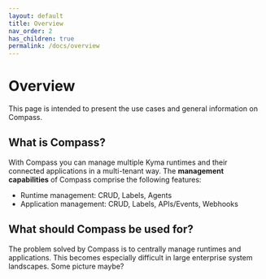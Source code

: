 ```yaml
---
layout: default
title: Overview
nav_order: 2
has_children: true
permalink: /docs/overview
---
```


# Overview

This page is intended to present the use cases and general information on Compass. 

## What is Compass?

With Compass you can manage multiple Kyma runtimes and their connected applications in a multi-tenant way. The **management capabilities** of Compass comprise the following features:
- Runtime management: CRUD, Labels, Agents
- Application management: CRUD, Labels, APIs/Events, Webhooks

## What should Compass be used for?

The problem solved by Compass is to centrally manage runtimes and applications. This becomes especially difficult in large enterprise system landscapes.
Some picture maybe?